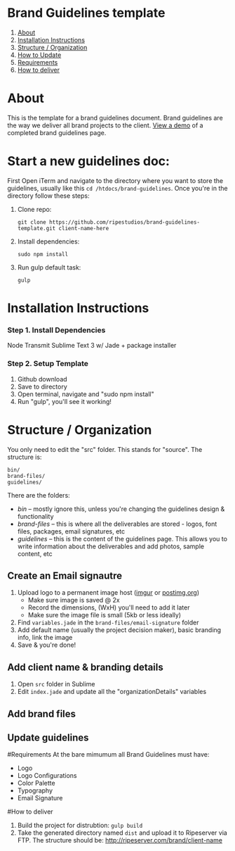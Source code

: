 # Brand Guidelines template
1. [About](#)
2. [Installation Instructions](#)
3. [Structure / Organization](#)
4. [How to Update](#)
5. [Requirements](#)
6. [How to deliver](#)

# About
This is the template for a brand guidelines document.  Brand guidelines are the way we deliver all brand projects to the client. [View a demo](http://ripeserver.com/brand/usrbc/) of a completed brand guidelines page.  

# Start a new guidelines doc:
First Open iTerm and navigate to the directory where you want to store the guidelines, usually like this `cd /htdocs/brand-guidelines`.  Once you're in the directory follow these steps:
1. Clone repo:
   ```
   git clone https://github.com/ripestudios/brand-guidelines-template.git client-name-here
   ```
2. Install dependencies:
   ```
   sudo npm install
   ```
3. Run gulp default task:
   ```
   gulp
   ```
   
# Installation Instructions

### Step 1. Install Dependencies
Node 
Transmit 
Sublime Text 3 w/ Jade + package installer

### Step 2. Setup Template
1. Github download
2. Save to directory 
3. Open terminal, navigate and "sudo npm install"
4. Run "gulp", you'll see it working!

# Structure / Organization
You only need to edit the "src" folder. This stands for "source".  The structure is:
```
bin/
brand-files/
guidelines/
```
There are the folders: 
- *bin* – mostly ignore this, unless you're changing the guidelines design & functionality
- *brand-files* – this is where all the deliverables are stored - logos, font files, packages, email signatures, etc
- *guidelines* – this is the content of the guidelines page.  This allows you to write information about the deliverables and add photos, sample content, etc

## Create an Email signautre
1. Upload logo to a permanent image host ([imgur](imgur.com) or [postimg.org](postimg.org))
   - Make sure image is saved @ 2x
   - Record the dimensions, (WxH) you'll need to add it later
   - Make sure the image file is small (5kb or less ideally)
2. Find `variables.jade` in the `brand-files/email-signature` folder
3. Add default name (usually the project decision maker), basic branding info, link the image
4. Save & you're done!

## Add client name & branding details
1. Open `src` folder in Sublime
2. Edit `index.jade` and update all the "organizationDetails" variables

## Add brand files

## Update guidelines

#Requirements
At the bare mimumum all Brand Guidelines must have:
- Logo
- Logo Configurations
- Color Palette
- Typography
- Email Signature

#How to deliver
1. Build the project for distrubtion:
   ```gulp build```
2. Take the generated directory named `dist` and upload it to Ripeserver via FTP.  The structure should be: http://ripeserver.com/brand/client-name




 

